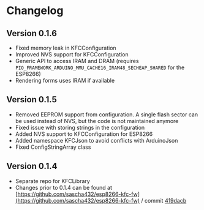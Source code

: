 # Changelog

## Version 0.1.6

- Fixed memory leak in KFCConfiguration
- Improved NVS support for KFCConfiguration
- Generic API to access IRAM and DRAM (requires `PIO_FRAMEWORK_ARDUINO_MMU_CACHE16_IRAM48_SECHEAP_SHARED` for the ESP8266)
- Rendering forms uses IRAM if available

## Version 0.1.5

- Removed EEPROM support from configuration. A single flash sector can be used instead of NVS, but the code is not maintained anymore
- Fixed issue with storing strings in the configuration
- Added NVS support to KFCConfiguration for ESP8266
- Added namespace KFCJson to avoid conflicts with ArduinoJson
- Fixed ConfigStringArray class

## Version 0.1.4

- Separate repo for KFCLibrary
- Changes prior to 0.1.4 can be found at [https://github.com/sascha432/esp8266-kfc-fw](https://github.com/sascha432/esp8266-kfc-fw) / commit [419dacb](https://github.com/sascha432/esp8266-kfc-fw/commit/419dacb3902fcd4d30c3536d1a20d32b22a1c6b8)
